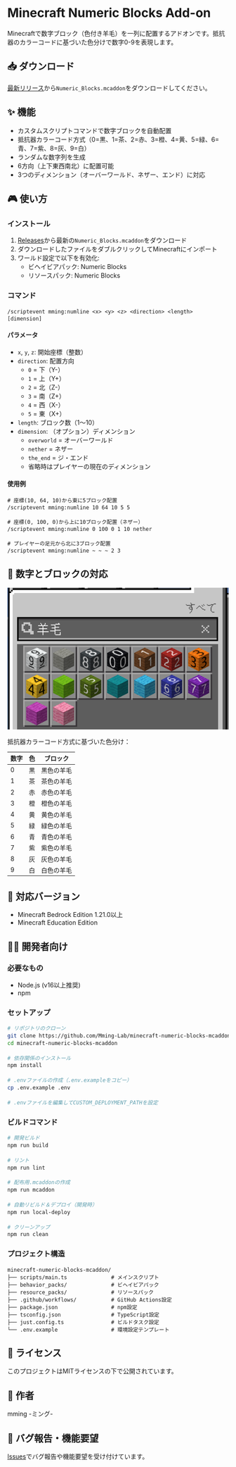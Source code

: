 # Minecraft Numeric Blocks Add-on

Minecraftで数字ブロック（色付き羊毛）を一列に配置するアドオンです。抵抗器のカラーコードに基づいた色分けで数字0-9を表現します。

## 📥 ダウンロード

[最新リリース](../../releases/latest)から`Numeric_Blocks.mcaddon`をダウンロードしてください。

## ✨ 機能

- カスタムスクリプトコマンドで数字ブロックを自動配置
- 抵抗器カラーコード方式（0=黒、1=茶、2=赤、3=橙、4=黄、5=緑、6=青、7=紫、8=灰、9=白）
- ランダムな数字列を生成
- 6方向（上下東西南北）に配置可能
- 3つのディメンション（オーバーワールド、ネザー、エンド）に対応

## 🎮 使い方

### インストール

1. [Releases](../../releases)から最新の`Numeric_Blocks.mcaddon`をダウンロード
2. ダウンロードしたファイルをダブルクリックしてMinecraftにインポート
3. ワールド設定で以下を有効化:
   - ビヘイビアパック: Numeric Blocks
   - リソースパック: Numeric Blocks

### コマンド

```
/scriptevent mming:numline <x> <y> <z> <direction> <length> [dimension]
```

#### パラメータ

- `x`, `y`, `z`: 開始座標（整数）
- `direction`: 配置方向
  - `0` = 下（Y-）
  - `1` = 上（Y+）
  - `2` = 北（Z-）
  - `3` = 南（Z+）
  - `4` = 西（X-）
  - `5` = 東（X+）
- `length`: ブロック数（1～10）
- `dimension`: （オプション）ディメンション
  - `overworld` = オーバーワールド
  - `nether` = ネザー
  - `the_end` = ジ・エンド
  - 省略時はプレイヤーの現在のディメンション

#### 使用例

```
# 座標(10, 64, 10)から東に5ブロック配置
/scriptevent mming:numline 10 64 10 5 5

# 座標(0, 100, 0)から上に10ブロック配置（ネザー）
/scriptevent mming:numline 0 100 0 1 10 nether

# プレイヤーの足元から北に3ブロック配置
/scriptevent mming:numline ~ ~ ~ 2 3
```

## 🎨 数字とブロックの対応

![数値ブロック一覧](images/numeric-blocks.png)

抵抗器カラーコード方式に基づいた色分け：

| 数字 | 色 | ブロック |
|------|------|----------|
| 0 | 黒 | 黒色の羊毛 |
| 1 | 茶 | 茶色の羊毛 |
| 2 | 赤 | 赤色の羊毛 |
| 3 | 橙 | 橙色の羊毛 |
| 4 | 黄 | 黄色の羊毛 |
| 5 | 緑 | 緑色の羊毛 |
| 6 | 青 | 青色の羊毛 |
| 7 | 紫 | 紫色の羊毛 |
| 8 | 灰 | 灰色の羊毛 |
| 9 | 白 | 白色の羊毛 |

## 🔧 対応バージョン

- Minecraft Bedrock Edition 1.21.0以上
- Minecraft Education Edition

## 👨‍💻 開発者向け

### 必要なもの

- Node.js (v16以上推奨)
- npm

### セットアップ

```bash
# リポジトリのクローン
git clone https://github.com/Mming-Lab/minecraft-numeric-blocks-mcaddon.git
cd minecraft-numeric-blocks-mcaddon

# 依存関係のインストール
npm install

# .envファイルの作成（.env.exampleをコピー）
cp .env.example .env

# .envファイルを編集してCUSTOM_DEPLOYMENT_PATHを設定
```

### ビルドコマンド

```bash
# 開発ビルド
npm run build

# リント
npm run lint

# 配布用.mcaddonの作成
npm run mcaddon

# 自動リビルド＆デプロイ（開発時）
npm run local-deploy

# クリーンアップ
npm run clean
```

### プロジェクト構造

```
minecraft-numeric-blocks-mcaddon/
├── scripts/main.ts              # メインスクリプト
├── behavior_packs/              # ビヘイビアパック
├── resource_packs/              # リソースパック
├── .github/workflows/           # GitHub Actions設定
├── package.json                 # npm設定
├── tsconfig.json                # TypeScript設定
├── just.config.ts               # ビルドタスク設定
└── .env.example                 # 環境設定テンプレート
```

## 📄 ライセンス

このプロジェクトはMITライセンスの下で公開されています。

## 👤 作者

mming -ミング-

## 🐛 バグ報告・機能要望

[Issues](../../issues)でバグ報告や機能要望を受け付けています。
